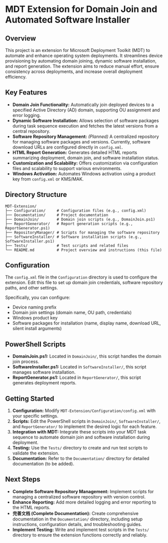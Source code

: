 # MDT Extension for Domain Join and Automated Software Installer

## Overview

This project is an extension for Microsoft Deployment Toolkit (MDT) to automate and enhance operating system deployments. It streamlines device provisioning by automating domain joining, dynamic software installation, and report generation. The extension aims to reduce manual effort, ensure consistency across deployments, and increase overall deployment efficiency.

## Key Features

- **Domain Join Functionality:** Automatically join deployed devices to a specified Active Directory (AD) domain, supporting OU assignment and error logging.
- **Dynamic Software Installation:** Allows selection of software packages during task sequence execution and fetches the latest versions from a central repository.
- **Software Repository Management:**  *(Planned)* A centralized repository for managing software packages and versions. Currently, software download URLs are configured directly in `config.xml`.
- **HTML Report Generation:** Generates detailed HTML reports summarizing deployment, domain join, and software installation status.
- **Customization and Scalability:** Offers customization via configuration files and scalability to support various environments.
- **Windows Activation:** Automates Windows activation using a product key from `config.xml` or KMS/MAK.

## Directory Structure

```
MDT-Extension/
├── Configuration/     # Configuration files (e.g., config.xml)
├── Documentation/     # Project documentation
├── DomainJoin/        # Domain join scripts (e.g., DomainJoin.ps1)
├── ReportGenerator/   # Report generation scripts (e.g., ReportGenerator.ps1)
├── RepositoryManager/ # Scripts for managing the software repository
├── SoftwareInstaller/ # Software installation scripts (e.g., SoftwareInstaller.ps1)
├── Tests/             # Test scripts and related files
└── README.md          # Project overview and instructions (this file)
```

## Configuration

The `config.xml` file in the `Configuration` directory is used to configure the extension. Edit this file to set up domain join credentials, software repository paths, and other settings.

Specifically, you can configure:

- Device naming prefix
- Domain join settings (domain name, OU path, credentials)
- Windows product key
- Software packages for installation (name, display name, download URL, silent install arguments)

## PowerShell Scripts

- **DomainJoin.ps1:**  Located in `DomainJoin/`, this script handles the domain join process.
- **SoftwareInstaller.ps1:** Located in `SoftwareInstaller/`, this script manages software installation.
- **ReportGenerator.ps1:** Located in `ReportGenerator/`, this script generates deployment reports.

## Getting Started

1.  **Configuration:** Modify `MDT-Extension/Configuration/config.xml` with your specific settings.
2.  **Scripts:**  Edit the PowerShell scripts in `DomainJoin/`, `SoftwareInstaller/`, and `ReportGenerator/` to implement the desired logic for each feature.
3.  **Integration with MDT:**  Integrate these scripts into your MDT task sequence to automate domain join and software installation during deployment.
4.  **Testing:**  Use the `Tests/` directory to create and run test scripts to validate the extension.
5.  **Documentation:** Refer to the `Documentation/` directory for detailed documentation (to be added).

## Next Steps

- **Complete Software Repository Management:** Implement scripts for managing a centralized software repository with version control.
- **Enhance Reporting:** Add more detailed logging and error reporting to the HTML reports.
- **完善文档 (Complete Documentation):**  Create comprehensive documentation in the `Documentation/` directory, including setup instructions, configuration details, and troubleshooting guides.
- **Implement Testing:** Write and implement test scripts in the `Tests/` directory to ensure the extension functions correctly and reliably.